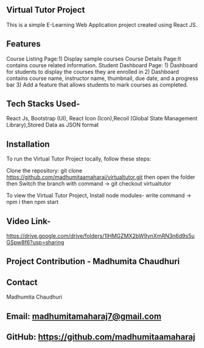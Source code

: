 ## Virtual Tutor Project
This is a simple E-Learning Web Application project created using React JS.

## Features
Course Listing Page:1) Display  sample courses
Course Details Page:It contains course related information.
Student Dashboard Page: 1) Dashboard  for students to display the courses they are enrolled in
2) Dashboard contains course name, instructor name, thumbnail, due date, and a progress bar
3) Add a feature that allows students to mark courses as completed.

## Tech Stacks Used-
React Js, Bootstrap (UI), React Icon (Icon),Recoil (Global State Management Library),Stored Data as JSON format

## Installation
To run the Virtual Tutor Project locally, follow these steps:

Clone the repository: git clone https://github.com/madhumitaamaharaj/virtualtutor.git
then open the folder
then Switch the branch with command -> git checkout virtualtutor 

To view the Virtual Tutor Project, Install node modules- write command -> npm i then npm start


## Video Link-
https://drive.google.com/drive/folders/1IHMGZMX2bW9ynXmRN3n6d9s5uGSpw8f6?usp=sharing

## Project Contribution - Madhumita Chaudhuri
## Contact
Madhumita Chaudhuri 
## Email: madhumitamaharaj7@gmail.com 
## GitHub: https://github.com/madhumitaamaharaj